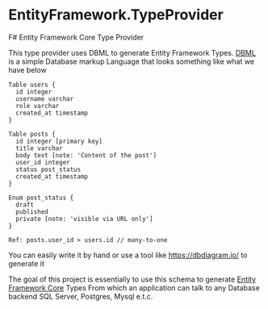 # EntityFramework.TypeProvider
F# Entity Framework Core Type Provider

This type provider uses DBML to generate Entity Framework Types. [DBML](https://www.dbml.org/home/#intro) is a simple Database markup Language that looks something like what we have below

```dbml
Table users {
  id integer
  username varchar
  role varchar
  created_at timestamp
}

Table posts {
  id integer [primary key]
  title varchar
  body text [note: 'Content of the post']
  user_id integer
  status post_status
  created_at timestamp
}

Enum post_status {
  draft
  published
  private [note: 'visible via URL only']
}

Ref: posts.user_id > users.id // many-to-one
```

You can easily write it by hand or use a tool like https://dbdiagram.io/ to generate it

The goal of this project is essentially to use this schema to generate [Entity Framework Core](https://github.com/dotnet/efcore) Types 
From which an application can talk to any Database backend SQL Server, Postgres, Mysql e.t.c.
